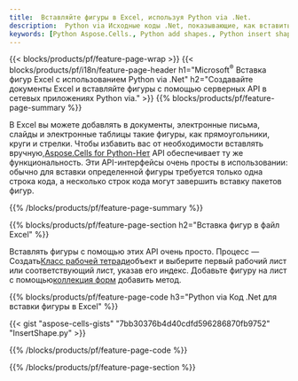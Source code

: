 ```yaml
---
title:  Вставляйте фигуры в Excel, используя Python via .Net.
description:  Python via Исходные коды .Net, показывающие, как вставить фигуру в файлы Excel Microsoft с помощью библиотеки Python via .Net.
keywords: [Python Aspose.Cells., Python add shapes., Python insert shapes., Python create shapes]
---
```

{{< blocks/products/pf/feature-page-wrap >}}
{{< blocks/products/pf/i18n/feature-page-header h1="Microsoft<sup>&reg;</sup> Вставка фигур Excel с использованием Python via .Net" h2="Создавайте документы Excel и вставляйте фигуры с помощью серверных API в сетевых приложениях Python via." >}}
{{% blocks/products/pf/feature-page-summary %}}

 В Excel вы можете добавлять в документы, электронные письма, слайды и электронные таблицы такие фигуры, как прямоугольники, круги и стрелки. Чтобы избавить вас от необходимости вставлять вручную,[Aspose.Cells for Python-Нет](https://releases.aspose.com/cells/python-net) API обеспечивает ту же функциональность. Эти API-интерфейсы очень просты в использовании: обычно для вставки определенной фигуры требуется только одна строка кода, а несколько строк кода могут завершить вставку пакетов фигур.

{{% /blocks/products/pf/feature-page-summary %}}

{{% blocks/products/pf/feature-page-section h2="Вставка фигур в файл Excel" %}}

 Вставлять фигуры с помощью этих API очень просто. Процесс — Создать[Класс рабочей тетради](https://reference.aspose.com/cells/python-net/aspose.cells/workbook/)объект и выберите первый рабочий лист или соответствующий лист, указав его индекс. Добавьте фигуру на лист с помощью[коллекция форм](https://reference.aspose.com/cells/python-net/aspose.cells.drawing/shapecollection/) добавить метод.

{{% blocks/products/pf/feature-page-code h3="Python via Код .Net для вставки фигуры в Excel" %}}

{{< gist "aspose-cells-gists" "7bb30376b4d40cdfd596286870fb9752" "InsertShape.py" >}}

{{% /blocks/products/pf/feature-page-code %}}

{{% /blocks/products/pf/feature-page-section %}}
